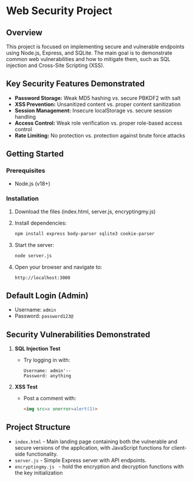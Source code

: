 # Web Security Project 

## Overview

This project is focused on implementing secure and vulnerable endpoints using Node.js, Express, and SQLite. The main goal is to demonstrate common web vulnerabilities and how to mitigate them, such as SQL injection and Cross-Site Scripting (XSS).

## Key Security Features Demonstrated

* **Password Storage:** Weak MD5 hashing vs. secure PBKDF2 with salt
* **XSS Prevention:** Unsanitized content vs. proper content sanitization
* **Session Management:** Insecure localStorage vs. secure session handling
* **Access Control:** Weak role verification vs. proper role-based access control
* **Rate Limiting:** No protection vs. protection against brute force attacks

## Getting Started

### Prerequisites

* Node.js (v18+)

### Installation

1. Download the files (index.html, server.js, encryptingmy.js)
2. Install dependencies:

   ```bash
   npm install express body-parser sqlite3 cookie-parser
   ```
3. Start the server:

   ```bash
   node server.js
   ```
4. Open your browser and navigate to:

   ```
   http://localhost:3000
   ```

## Default Login (Admin)

* Username: `admin`
* Password: `password123@`

## Security Vulnerabilities Demonstrated 

1. **SQL Injection Test**

   * Try logging in with:

     ```
     Username: admin'--
     Password: anything
     ```

2. **XSS Test**

   * Post a comment with:

     ```html
     <img src=x onerror=alert(1)>
     ```

## Project Structure

* `index.html` - Main landing page containing both the vulnerable and secure versions of the application, with JavaScript functions for client-side functionality.
* `server.js` - Simple Express server with API endpoints.
* `encryptingmy.js ` - hold the encryption and decryption functions with the key initialization 
